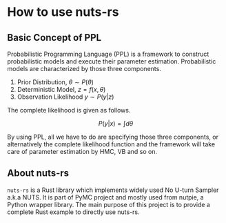 # How to use nuts-rs

## Basic Concept of PPL

Probabilistic Programming Language (PPL) is a framework to construct probabilistic models and execute their parameter estimation. Probabilistic models are characterized by those three components.

1. Prior Distribution, $\theta \sim P(\theta)$
2. Deterministic Model, $z = f(x, \theta)$
3. Observation Likelihood $y \sim P(y|z)$

The complete likelihood is given as follows.

```math
P(y|x) = \int d\theta 
```

By using PPL, all we have to do are specifying those three components, or alternatively the complete likelihood function and the framework will take care of parameter estimation by HMC, VB and so on.

## About nuts-rs

`nuts-rs` is a Rust library which implements widely used No U-turn Sampler a.k.a NUTS. It is part of PyMC project and mostly used from nutpie, a Python wrapper library. The main purpose of this project is to provide a complete Rust example to directly use nuts-rs.